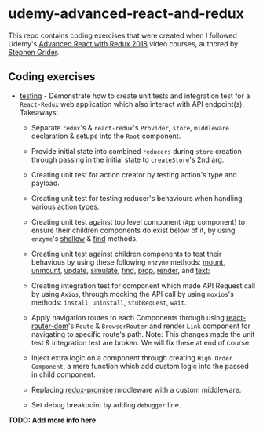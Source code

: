 # udemy-advanced-react-and-redux

This repo contains coding exercises that were created when I followed Udemy's [Advanced React with Redux 2018](https://www.udemy.com/react-redux-tutorial/learn/v4/content) video courses, authored by [Stephen Grider](https://github.com/stephengrider).

## Coding exercises

- [testing](https://github.com/WendySanarwanto/udemy-advanced-react-and-redux/tree/master/testing) - Demonstrate how to create unit tests and integration test for a `React-Redux` web application which also interact with API endpoint(s). Takeaways:

  - Separate `redux`'s & `react-redux`'s `Provider`, `store`, `middleware` declaration & setups into the `Root` component.

  - Provide initial state into combined `reducers` during `store` creation through passing in the initial state to `createStore`'s 2nd arg.

  - Creating unit test for action creator by testing action's type and payload.

  - Creating unit test for testing reducer's behaviours when handling various action types.

  - Creating unit test against top level component (`App` component) to ensure their children components do exist below of it, by using `enzyme`'s [shallow](https://airbnb.io/enzyme/docs/api/ShallowWrapper/shallow.html) & [find](https://airbnb.io/enzyme/docs/api/ShallowWrapper/find.html) methods.

  - Creating unit test against children components to test their behavious by using these following `enzyme` methods: [mount](https://airbnb.io/enzyme/docs/api/ReactWrapper/mount.html), [unmount](https://airbnb.io/enzyme/docs/api/ReactWrapper/unmount.html), [update](https://airbnb.io/enzyme/docs/api/ReactWrapper/update.html), [simulate](https://airbnb.io/enzyme/docs/api/ReactWrapper/simulate.html), [find](https://airbnb.io/enzyme/docs/api/ShallowWrapper/find.html), [prop](https://airbnb.io/enzyme/docs/api/ReactWrapper/prop.html), [render](https://airbnb.io/enzyme/docs/api/ReactWrapper/render.html), and [text](https://cheerio.js.org/);

  - Creating integration test for component which made API Request call by using `Axios`, through mocking the API call by using `moxios`'s methods: `install`, `uninstall`, `stubRequest`, `wait`.

  - Apply navigation routes to each Components through using [react-router-dom](https://www.npmjs.com/package/react-router-dom)'s `Route` & `BrowserRouter` and render `Link` component for navigating to specific route's path. Note: This changes made the unit test & integration test are broken. We will fix these at end of course.

  - Inject extra logic on a component through creating `High Order Component`, a mere function which add custom logic into the passed in child component.

  - Replacing [redux-promise](https://www.npmjs.com/package/redux-promise) middleware with a custom middleware.
  
  - Set debug breakpoint by adding `debugger` line. 

__TODO: Add more info here__
